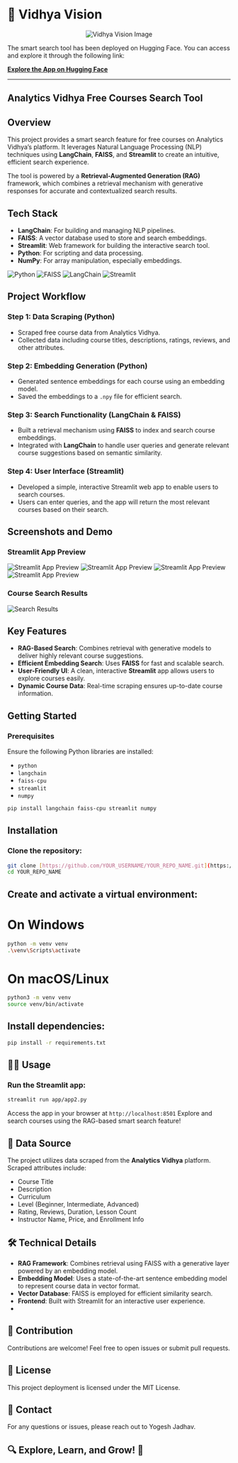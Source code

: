 # 🚀 Vidhya Vision
<p align="center">
  <img src="https://github.com/yogesh43221/Vidhya-Vision/blob/58d02254989a0f45ce1a1b690a2f955bdf5334b5/App_pics/imagevv.png" alt="Vidhya Vision Image" />
</p>
The smart search tool has been deployed on Hugging Face. You can access and explore it through the following link:

[**Explore the App on Hugging Face**](https://huggingface.co/spaces/yogeshjadhav666/Vidhya_Vision)

---
## Analytics Vidhya Free Courses Search Tool

## Overview
This project provides a smart search feature for free courses on Analytics Vidhya’s platform. It leverages Natural Language Processing (NLP) techniques using **LangChain**, **FAISS**, and **Streamlit** to create an intuitive, efficient search experience.

The tool is powered by a **Retrieval-Augmented Generation (RAG)** framework, which combines a retrieval mechanism with generative responses for accurate and contextualized search results.

## Tech Stack
- **LangChain**: For building and managing NLP pipelines.
- **FAISS**: A vector database used to store and search embeddings.
- **Streamlit**: Web framework for building the interactive search tool.
- **Python**: For scripting and data processing.
- **NumPy**: For array manipulation, especially embeddings.

![Python](https://img.shields.io/badge/Python-3776AB?style=for-the-badge&logo=python&logoColor=white)
![FAISS](https://img.shields.io/badge/FAISS-0062FF?style=for-the-badge&logo=faiss&logoColor=white)
![LangChain](https://img.shields.io/badge/LangChain-2566E0?style=for-the-badge&logo=python&logoColor=white)
![Streamlit](https://img.shields.io/badge/Streamlit-FF4B4B?style=for-the-badge&logo=streamlit&logoColor=white)

## Project Workflow

### Step 1: Data Scraping (Python)
- Scraped free course data from Analytics Vidhya.
- Collected data including course titles, descriptions, ratings, reviews, and other attributes.

### Step 2: Embedding Generation (Python)
- Generated sentence embeddings for each course using an embedding model.
- Saved the embeddings to a `.npy` file for efficient search.

### Step 3: Search Functionality (LangChain & FAISS)
- Built a retrieval mechanism using **FAISS** to index and search course embeddings.
- Integrated with **LangChain** to handle user queries and generate relevant course suggestions based on semantic similarity.

### Step 4: User Interface (Streamlit)
- Developed a simple, interactive Streamlit web app to enable users to search courses.
- Users can enter queries, and the app will return the most relevant courses based on their search.

## Screenshots and Demo
### Streamlit App Preview
![Streamlit App Preview](https://github.com/yogesh43221/Vidhya-Vision/blob/167c1ccccb4d8fd076f28983b659610bd4a34973/App_pics/image1.png)
![Streamlit App Preview](https://github.com/yogesh43221/Vidhya-Vision/blob/167c1ccccb4d8fd076f28983b659610bd4a34973/App_pics/image2.png)
![Streamlit App Preview](https://github.com/yogesh43221/Vidhya-Vision/blob/167c1ccccb4d8fd076f28983b659610bd4a34973/App_pics/image3.png)
![Streamlit App Preview](https://github.com/yogesh43221/Vidhya-Vision/blob/167c1ccccb4d8fd076f28983b659610bd4a34973/App_pics/image4.png)

### Course Search Results
![Search Results](https://github.com/yogesh43221/Vidhya-Vision/blob/a27843e050d97126b54a5df6d0bd9b72259f147c/App_pics/imagesc.png)

## Key Features
- **RAG-Based Search**: Combines retrieval with generative models to deliver highly relevant course suggestions.
- **Efficient Embedding Search**: Uses **FAISS** for fast and scalable search.
- **User-Friendly UI**: A clean, interactive **Streamlit** app allows users to explore courses easily.
- **Dynamic Course Data**: Real-time scraping ensures up-to-date course information.

## Getting Started

### Prerequisites
Ensure the following Python libraries are installed:
- `python`
- `langchain`
- `faiss-cpu`
- `streamlit`
- `numpy`

```bash
pip install langchain faiss-cpu streamlit numpy

```
## Installation

### Clone the repository:
```bash
git clone [https://github.com/YOUR_USERNAME/YOUR_REPO_NAME.git](https://github.com/yogesh43221/Vidhya-Vision.git)
cd YOUR_REPO_NAME
```
## Create and activate a virtual environment:
# On Windows
```bash
python -m venv venv
.\venv\Scripts\activate
```
# On macOS/Linux
```bash
python3 -m venv venv
source venv/bin/activate
```
## Install dependencies:
```bash
pip install -r requirements.txt
```
## 🧑‍💻 Usage
### Run the Streamlit app:
```bash
streamlit run app/app2.py
```
Access the app in your browser at ```http://localhost:8501```
Explore and search courses using the RAG-based smart search feature!

## 📂 Data Source
The project utilizes data scraped from the **Analytics Vidhya** platform.
Scraped attributes include:
- Course Title
- Description
- Curriculum
- Level (Beginner, Intermediate, Advanced)
- Rating, Reviews, Duration, Lesson Count
- Instructor Name, Price, and Enrollment Info

## 🛠️ Technical Details
- **RAG Framework**: Combines retrieval using FAISS with a generative layer powered by an embedding model.
- **Embedding Model**: Uses a state-of-the-art sentence embedding model to represent course data in vector format.
- **Vector Database**: FAISS is employed for efficient similarity search.
- **Frontend**: Built with Streamlit for an interactive user experience.
- 
## 🙌 Contribution
Contributions are welcome! Feel free to open issues or submit pull requests.

## 📄 License
This project deployment is licensed under the MIT License.

## 📧 Contact
For any questions or issues, please reach out to Yogesh Jadhav.

## 🔍 Explore, Learn, and Grow! 🚀


